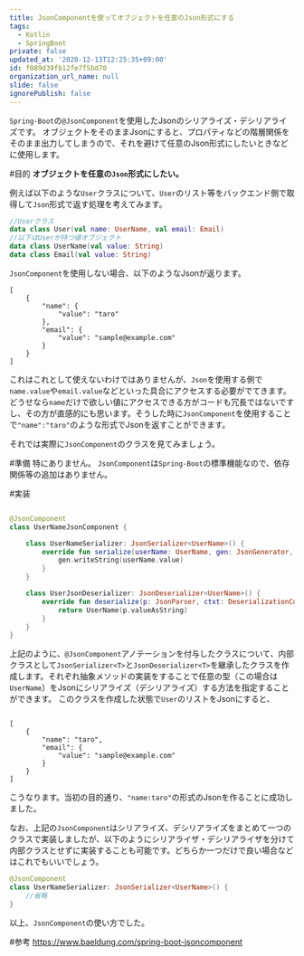 ```yaml
---
title: JsonComponentを使ってオブジェクトを任意のJson形式にする
tags:
  - Kotlin
  - SpringBoot
private: false
updated_at: '2020-12-13T12:25:35+09:00'
id: f089d39fb12fe7f5bd70
organization_url_name: null
slide: false
ignorePublish: false
---
```

`Spring-Boot`の`@JsonComponent`を使用したJsonのシリアライズ・デシリアライズです。
オブジェクトをそのままJsonにすると、プロパティなどの階層関係をそのまま出力してしまうので、それを避けて任意のJson形式にしたいときなどに使用します。

#目的
**オブジェクトを任意の`Json`形式にしたい。**

例えば以下のような`User`クラスについて、`User`のリスト等をバックエンド側で取得して`Json`形式で返す処理を考えてみます。

```kotlin
//Userクラス
data class User(val name: UserName, val email: Email)
//以下はUserが持つ値オブジェクト
data class UserName(val value: String)
data class Email(val value: String)
```

`JsonComponent`を使用しない場合、以下のようなJsonが返ります。

```
[
	{
		"name": {
			"value": "taro"
		},
		"email": {
			"value": "sample@example.com"
		}
	}
]
```

これはこれとして使えないわけではありませんが、`Json`を使用する側で`name.value`や`email.value`などといった具合にアクセスする必要がでてきます。
どうせなら`name`だけで欲しい値にアクセスできる方がコードも冗長ではないですし、その方が直感的にも思います。そうした時に`JsonComponent`を使用することで`"name":"taro"`のような形式でJsonを返すことができます。

それでは実際に`JsonComponent`のクラスを見てみましょう。

#準備
特にありません。
`JsonComponent`は`Spring-Boot`の標準機能なので、依存関係等の追加はありません。

#実装

```kotlin

@JsonComponent
class UserNameJsonComponent {

    class UserNameSerializer: JsonSerializer<UserName>() {
        override fun serialize(userName: UserName, gen: JsonGenerator, serializers: SerializerProvider) {
            gen.writeString(userName.value)
        }
    }

    class UserJsonDeserializer: JsonDeserializer<UserName>() {
        override fun deserialize(p: JsonParser, ctxt: DeserializationContext): UserName {
            return UserName(p.valueAsString)
        }
    }
}
```

上記のように、`@JsonComponent`アノテーションを付与したクラスについて、内部クラスとして`JsonSerializer<T>`と`JsonDeserializer<T>`を継承したクラスを作成します。それぞれ抽象メソッドの実装をすることで任意の型（この場合は`UserName`）をJsonにシリアライズ（デシリアライズ）する方法を指定することができます。
このクラスを作成した状態で`User`のリストをJsonにすると、

```

[
	{
		"name": "taro",
		"email": {
			"value": "sample@example.com"
		}
	}
]
```

こうなります。当初の目的通り、`"name:taro"`の形式のJsonを作ることに成功しました。

なお、上記の`JsonComponent`はシリアライズ、デシリアライズをまとめて一つのクラスで実装しましたが、以下のようにシリアライザ・デシリアライザを分けて内部クラスとせずに実装することも可能です。どちらか一つだけで良い場合などはこれでもいいでしょう。

```kotlin
@JsonComponent
class UserNameSerializer: JsonSerializer<UserName>() {
    //省略
}

```

以上、`JsonComponent`の使い方でした。

#参考
https://www.baeldung.com/spring-boot-jsoncomponent
